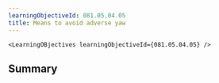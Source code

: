 ```yaml
---
learningObjectiveId: 081.05.04.05
title: Means to avoid adverse yaw
---
```


```tsx eval
<LearningOBjectives learningObjectiveId={081.05.04.05} />
```

## Summary
